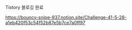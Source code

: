 
Tistory 블로깅 완료  

https://bouncy-snipe-937.notion.site/Challenge-41-5-28-a1eb420f53c54f52b87e5b7ce7a0ff97
